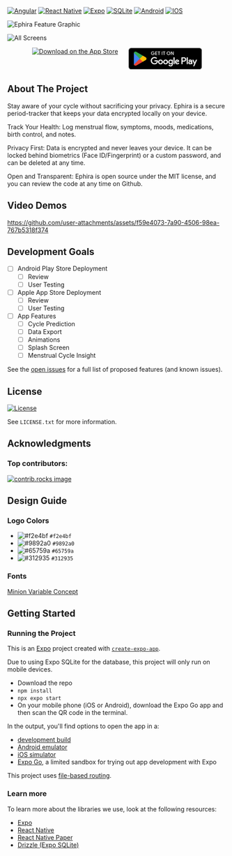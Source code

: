 <a id="readme-top"></a>

<!-- PROJECT SHIELDS -->
<!--
*** Reference links are enclosed in brackets [ ] instead of parentheses ( ).
*** See the bottom of this document for the declaration of the reference variables
*** for contributors-url, forks-url, etc. This is an optional, concise syntax you may use.
*** https://www.markdownguide.org/basic-syntax/#reference-style-links
-->

[![Angular][TypeScript.org]][TypeScript-url]
[![React Native][React-Native.dev]][React-Native-url]
[![Expo][Expo.dev]][expo-url]
[![SQLite][SQLite.org]][SQLite-url]
[![Android][Android.com]][Android-url]
[![IOS][Apple.com]][Apple-url]

<!-- PROJECT LOGO -->

![Ephira Feature Graphic](https://github.com/user-attachments/assets/7b6e3dfe-63fc-4239-9e51-af8fa0c1aeb3)

![All Screens](https://github.com/user-attachments/assets/c795869d-a4fe-44a9-b520-d5d4561245b1)

<p align="center" style="display: flex; justify-content: center; gap: 24px;">
  <a href="https://apps.apple.com/us/app/ephira/id6741593838?platform=iphone" target="_blank" rel="noopener noreferrer">
    <img src="https://toolbox.marketingtools.apple.com/api/badges/download-on-the-app-store/black/en-us" height="50" alt="Download on the App Store">
  </a>
  <a href="https://play.google.com/store/apps/details?id=com.capucity.ephira" target="_blank" rel="noopener noreferrer">
    <img src="assets/images/google-play-badge.png" height="50" alt="Get it on Google Play">
  </a>
</p>

<!-- ABOUT THE PROJECT -->

## About The Project

Stay aware of your cycle without sacrificing your privacy. Ephira is a secure period-tracker that keeps your data encrypted locally on your device.

Track Your Health: Log menstrual flow, symptoms, moods, medications, birth control, and notes.

Privacy First: Data is encrypted and never leaves your device. It can be locked behind biometrics (Face ID/Fingerprint) or a custom password, and can be deleted at any time.

Open and Transparent: Ephira is open source under the MIT license, and you can review the code at any time on Github.

<!-- VIDEO DEMOS -->

## Video Demos

https://github.com/user-attachments/assets/f59e4073-7a90-4506-98ea-767b5318f374

<!-- DEVELOPMENT GOALS -->

## Development Goals

- [ ] Android Play Store Deployment
  - [ ] Review
  - [ ] User Testing
- [ ] Apple App Store Deployment
  - [ ] Review
  - [ ] User Testing
- [ ] App Features
  - [ ] Cycle Prediction
  - [ ] Data Export
  - [ ] Animations
  - [ ] Splash Screen
  - [ ] Menstrual Cycle Insight

See the [open issues](https://github.com/adulbrich/ephira/issues) for a full list of proposed features (and known issues).

<!-- LICENSE -->

## License

[![License][license-shield]][license-url]

See `LICENSE.txt` for more information.

<!-- ACKNOWLEDGMENTS -->

## Acknowledgments

### Top contributors:

<a href="https://github.com/adulbrich/ephira/graphs/contributors">
  <img src="https://contrib.rocks/image?repo=adulbrich/ephira" alt="contrib.rocks image" />
</a>

<!-- DESIGN GUIDE -->

## Design Guide

### Logo Colors

- ![#f2e4bf](https://placehold.co/15x15/f2e4bf/f2e4bf.png) `#f2e4bf`
- ![#9892a0](https://placehold.co/15x15/9892a0/9892a0.png) `#9892a0`
- ![#65759a](https://placehold.co/15x15/65759a/65759a.png) `#65759a`
- ![#312935](https://placehold.co/15x15/312935/312935.png) `#312935`

### Fonts

[Minion Variable Concept](https://fonts.adobe.com/fonts/minion)

<!-- GETTING STARTED -->

## Getting Started

### Running the Project

This is an [Expo](https://expo.dev) project created with [`create-expo-app`](https://www.npmjs.com/package/create-expo-app).

Due to using Expo SQLite for the database, this project will only run on mobile devices.

- Download the repo
- `npm install`
- `npx expo start`
- On your mobile phone (iOS or Android), download the Expo Go app and then scan the QR code in the terminal.

In the output, you'll find options to open the app in a:

- [development build](https://docs.expo.dev/develop/development-builds/introduction/)
- [Android emulator](https://docs.expo.dev/workflow/android-studio-emulator/)
- [iOS simulator](https://docs.expo.dev/workflow/ios-simulator/)
- [Expo Go](https://expo.dev/go), a limited sandbox for trying out app development with Expo

This project uses [file-based routing](https://docs.expo.dev/router/introduction).

### Learn more

To learn more about the libraries we use, look at the following resources:

- [Expo](https://docs.expo.dev/)
- [React Native](https://reactnative.dev/)
- [React Native Paper](https://reactnativepaper.com/)
- [Drizzle (Expo SQLite)](https://orm.drizzle.team/docs/connect-expo-sqlite)

<!-- MARKDOWN LINKS & IMAGES -->
<!-- https://www.markdownguide.org/basic-syntax/#reference-style-links -->

[license-shield]: https://img.shields.io/github/license/adulbrich/ephira.svg?style=for-the-badge
[license-url]: https://github.com/adulbrich/ephira/blob/master/LICENSE.txt
[product-screenshot]: assets/images/feature-graphic.png
[SQLite.org]: https://img.shields.io/badge/sqlite-%2307405e.svg?style=for-the-badge&logo=sqlite&logoColor=white
[SQLite-url]: https://sqlite.org
[Expo.dev]: https://img.shields.io/badge/expo-1C1E24?style=for-the-badge&logo=expo&logoColor=#D04A37
[Expo-url]: https://expo.dev
[React-Native.dev]: https://img.shields.io/badge/react_native-%2320232a.svg?style=for-the-badge&logo=react&logoColor=%2361DAFB
[React-Native-url]: https://reactnative.dev
[TypeScript.org]: https://img.shields.io/badge/typescript-%23007ACC.svg?style=for-the-badge&logo=typescript&logoColor=white
[TypeScript-url]: https://typescriptlang.org
[Android.com]: https://img.shields.io/badge/Android-3DDC84?style=for-the-badge&logo=android&logoColor=white
[Android-url]: https://android.com
[Apple.com]: https://img.shields.io/badge/IOS-%23000000.svg?style=for-the-badge&logo=apple&logoColor=white
[Apple-url]: https://apple.com
